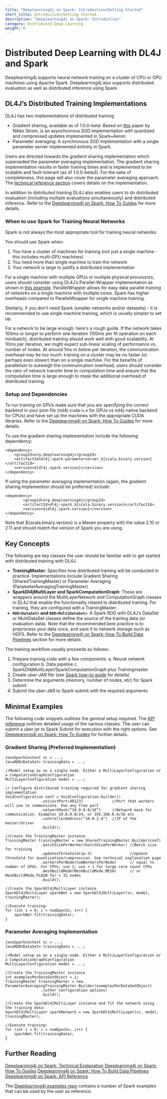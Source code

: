 ```yaml
---
title: "Deeplearning4j on Spark: Introduction/Getting Started"
short_title: Introduction/Getting Started
description: "Deeplearning4j on Spark: Introduction"
category: Distributed Deep Learning
weight: 0
---
```


# Distributed Deep Learning with DL4J and Spark

Deeplearning4j supports neural network training on a cluster of CPU or GPU machines using Apache Spark. Deeplearning4j also supports distributed evaluation as well as distributed inference using Spark.

## DL4J’s Distributed Training Implementations

DL4J has two implementations of distributed training. 
  * Gradient sharing, available as of 1.0.0-beta: Based on [this](http://nikkostrom.com/publications/interspeech2015/strom_interspeech2015.pdf) paper by Nikko Strom, is an asynchronous SGD implementation with quantized and compressed updates implemented in Spark+Aeron
  * Parameter averaging: A synchronous SGD implementation with a single parameter server implemented entirely in Spark.


Users are directed towards the gradient sharing implementation which superseded the parameter averaging implementation. The gradient sharing implementation results in faster training times and is implemented to be scalable and fault-tolerant (as of 1.0.0-beta3). For the sake of completeness, this page will also cover the parameter averaging approach. The [technical reference section](deeplearning4j-scaleout-technicalref) covers details on the implementation.

In addition to distributed training DL4J also enables users to do distributed evaluation (including multiple evaluations simultaneously) and distributed inference. Refer to the [Deeplearning4j on Spark: How To Guides](deeplearning4j-scaleout-howto) for more details.

### When to use Spark for Training Neural Networks

Spark is not always the most appropriate tool for training neural networks.

You should use Spark when:
1. You have a cluster of machines for training (not just a single machine - this includes multi-GPU machines)
2. You need more than single machine to train the network
3. Your network is large to justify a distributed implementation

For a single machine with multiple GPUs or multiple physical processors, users should consider using DL4J’s Parallel-Wrapper implementation as shown in [this example](https://github.com/deeplearning4j/dl4j-examples/blob/master/dl4j-cuda-specific-examples/src/main/java/org/deeplearning4j/examples/multigpu/MultiGpuLenetMnistExample.java). ParallelWrapper allows for easy data parallel training of networks on a single machine with multiple cores. Spark has higher overheads compared to ParallelWrapper for single machine training.

Similarly, if you don't need Spark (smaller networks and/or datasets) - it is recommended to use single machine training, which is usually simpler to set up.

For a network to be large enough: here's a rough guide. If the network takes 100ms or longer to perform one iteration (100ms per fit operation on each minibatch), distributed training should work well with good scalability. At 10ms per iteration, we might expect sub-linear scaling of performance vs. number of nodes. At around 1ms or below per iteration, the communication overhead may be too much: training on a cluster may be no faster (or perhaps even slower) than on a single machine.
For the benefits of parallelism to outweigh the communication overhead, users should consider the ratio of network transfer time to computation time and ensure that the computation time is large enough to mask the additional overhead of distributed training.

### Setup and Dependencies

To run training on GPUs make sure that you are specifying the correct backend in your pom file (nd4j-cuda-x.x for GPUs vs nd4j-native backend for CPUs) and have set up the machines with the appropriate CUDA libraries. Refer to the [Deeplearning4j on Spark: How To Guides](deeplearning4j-scaleout-howto) for more details.

To use the gradient sharing implementation include the following dependency:

```
<dependency>
    <groupId>org.deeplearning4j</groupId>
    <artifactId>dl4j-spark-parameterserver_${scala.binary.version}</artifactId>
    <version>${dl4j.spark.version}</version>
</dependency>
```

If using the parameter averaging implementation (again, the gradient sharing implemention should be preferred) include:

```
<dependency>
        <groupId>org.deeplearning4j</groupId>
        <artifactId>dl4j-spark_${scala.binary.version}</artifactId>
        <version>${dl4j.spark.version}</version>
</dependency>
```
Note that ${scala.binary.version} is a Maven property with the value 2.10 or 2.11 and should match the version of Spark you are using.

## Key Concepts

The following are key classes the user should be familiar with to get started with distributed training with DL4J.

  * **TrainingMaster**: Specifies how distributed training will be conducted in practice. Implementations include Gradient Sharing (SharedTrainingMaster) or Parameter Averaging (ParameterAveragingTrainingMaster)
  * **SparkDl4jMultiLayer and SparkComputationGraph**: These are wrappers around the MultiLayerNetwork and ComputationGraph classes in DL4J that enable the functionality related to distributed training. For training, they are configured with a TrainingMaster.
  * **```RDD<DataSet>``` and ```RDD<MultiDataSet>```**: A Spark RDD with DL4J’s DataSet or MultiDataSet classes define the source of the training data (or evaluation data). Note that the recommended best practice is to preprocess your data once, and save it to network storage such as HDFS. Refer to the [Deeplearning4j on Spark: How To Build Data Pipelines](deeplearning4j-scaleout-data-howto) section for more details.


The training workflow usually proceeds as follows:
1. Prepare training code with a few components:
    a. Neural network configuration
    b. Data pipeline
    c. SparkDl4jMultiLayer/SparkComputationGraph plus Trainingmaster
2. Create uber-JAR file (see [Spark how-to guide](deeplearning4j-scaleout-howto) for details)
3. Determine the arguments (memory, number of nodes, etc) for Spark submit
4. Submit the uber-JAR to Spark submit with the required arguments


## Minimal Examples
The following code snippets outlines the general setup required. The [API reference](deeplearning4j-scaleout-apiref) outlines detailed usage of the various classes. The user can submit a uber jar to Spark Submit for execution with the right options. See [Deeplearning4j on Spark: How To Guides](deeplearning4j-scaleout-howto) for further details.


### Gradient Sharing (Preferred Implementation)

```
JavaSparkContext sc = ...;
JavaRDD<DataSet> trainingData = ...;

//Model setup as on a single node. Either a MultiLayerConfiguration or a ComputationGraphConfiguration
MultiLayerConfiguration model = ...;

// Configure distributed training required for gradient sharing implementation
VoidConfiguration conf = VoidConfiguration.builder()
				.unicastPort(40123)             //Port that workers will use to communicate. Use any free port
				.networkMask(“10.0.0.0/16”)     //Network mask for communication. Examples 10.0.0.0/24, or 192.168.0.0/16 etc
				.controllerAddress("10.0.2.4")  //IP of the master/driver
				.build();

//Create the TrainingMaster instance
TrainingMaster trainingMaster = new SharedTrainingMaster.Builder(conf)
				.batchSizePerWorker(batchSizePerWorker) //Batch size for training
				.updatesThreshold(1e-3)                 //Update threshold for quantization/compression. See technical explanation page
				.workersPerNode(numWorkersPerNode)      // equal to number of GPUs. For CPUs: use 1; use > 1 for large core count CPUs
                .meshBuildMode(MeshBuildMode.MESH)      // or MeshBuildMode.PLAIN for < 32 nodes
				.build();

//Create the SparkDl4jMultiLayer instance
SparkDl4jMultiLayer sparkNet = new SparkDl4jMultiLayer(sc, model, trainingMaster);

//Execute training:
for (int i = 0; i < numEpochs; i++) {
    sparkNet.fit(trainingData);
}
```



### Parameter Averaging Implementation

```
JavaSparkContext sc = ...;
JavaRDD<DataSet> trainingData = ...;

//Model setup as on a single node. Either a MultiLayerConfiguration or a ComputationGraphConfiguration
MultiLayerConfiguration model = ...;

//Create the TrainingMaster instance
int examplesPerDataSetObject = 1;
TrainingMaster trainingMaster = new ParameterAveragingTrainingMaster.Builder(examplesPerDataSetObject)
				.(other configuration options)
				.build();

//Create the SparkDl4jMultiLayer instance and fit the network using the training data:
SparkDl4jMultiLayer sparkNetwork = new SparkDl4jMultiLayer(sc, model, trainingMaster);

//Execute training:
for (int i = 0; i < numEpochs; i++) {
    sparkNet.fit(trainingData);
}
```

## Further Reading

[Deeplearning4j on Spark: Technical Explanation](deeplearning4j-scaleout-technicalref)
[Deeplearning4j on Spark: How To Guides](deeplearning4j-scaleout-howto)
[Deeplearning4j on Spark: How To Build Data Pipelines](deeplearning4j-scaleout-data-howto)
[Deeplearning4j on Spark: API Reference](deeplearning4j-scaleout-apiref)

The [Deeplearning4j examples repo](https://github.com/deeplearning4j/dl4j-examples) contains a number of Spark examples that can be used by the user as reference.
